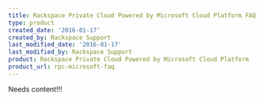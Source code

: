 ```yaml
---
title: Rackspace Private Cloud Powered by Microsoft Cloud Platform FAQ
type: product
created_date: '2016-01-17'
created_by: Rackspace Support
last_modified_date: '2016-01-17'
last_modified_by: Rackspace Support
product: Rackspace Private Cloud Powered by Microsoft Cloud Platform
product_url: rpc-microsoft-faq
---
```


Needs content!!!
